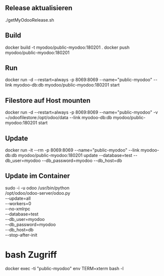 ## Release aktualisieren
./getMyOdooRelease.sh
 
 
## Build
docker build -t myodoo/public-myodoo:180201 .
docker push myodoo/public-myodoo:180201


## Run
docker run -d --restart=always -p 8069:8069 --name="public-myodoo" --link myodoo-db:db  myodoo/public-myodoo:180201 start
 
## Filestore auf Host mounten
docker run -d --restart=always -p 8069:8069 --name="public-myodoo" -v ~/odoofilestore:/opt/odoo/data --link myodoo-db:db  myodoo/public-myodoo:180201 start
 
## Update
docker run -it --rm -p 8069:8069 --name="public-myodoo" --link myodoo-db:db  myodoo/public-myodoo:180201 update --database=test --db_user=myodoo --db_password=myodoo --db_host=db
 
 
## Update im Container
sudo -i -u odoo /usr/bin/python \
    /opt/odoo/odoo-server/odoo.py \
    --update=all \
    --workers=0 \
    --no-xmlrpc \
    --database=test \
    --db_user=myodoo \
    --db_password=myodoo \
    --db_host=db \
    --stop-after-init
 
 
# bash Zugriff
docker exec -ti "public-myodoo" env TERM=xterm bash -l
